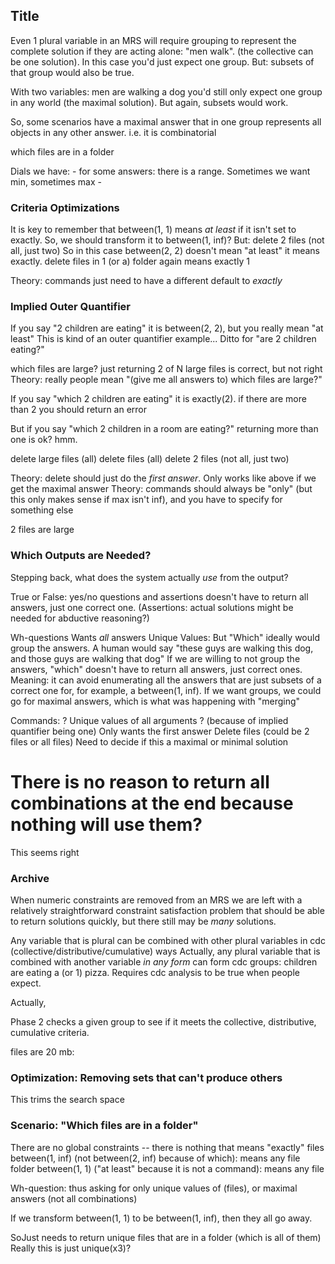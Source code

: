 ## Title
Even 1 plural variable in an MRS will require grouping to represent the complete solution if they are acting alone: "men walk".   (the collective can be one solution). In this case you'd just expect one group. But: subsets of that group would also be true.

With two variables: men are walking a dog you'd still only expect one group in any world (the maximal solution). But again, subsets would work.

So, some scenarios have a maximal answer that in one group represents all objects in any other answer. i.e. it is combinatorial

which files are in a folder

Dials we have:
    - for some answers: there is a range. Sometimes we want min, sometimes max
    - 

### Criteria Optimizations
It is key to remember that between(1, 1) means *at least* if it isn't set to exactly.
So, we should transform it to between(1, inf)?
But: delete 2 files
    (not all, just two)
    So in this case between(2, 2) doesn't mean "at least" it means exactly.
    delete files in 1 (or a) folder
    again means exactly 1

Theory: commands just need to have a different default to *exactly*

### Implied Outer Quantifier
If you say "2 children are eating" it is between(2, 2), but you really mean "at least"
    This is kind of an outer quantifier example...
Ditto for "are 2 children eating?"

which files are large?
    just returning 2 of N large files is correct, but not right
Theory: really people mean "(give me all answers to) which files are large?"

If you say "which 2 children are eating" it is exactly(2).
    if there are more than 2 you should return an error

But if you say "which 2 children in a room are eating?" returning more than one is ok? hmm.

delete large files
    (all)
delete files
    (all)
delete 2 files
    (not all, just two)

Theory: delete should just do the *first answer*. Only works like above if we get the maximal answer
Theory: commands should always be "only" (but this only makes sense if max isn't inf), and you have to specify for something else

2 files are large

### Which Outputs are Needed?
Stepping back, what does the system actually *use* from the output? 

True or False: yes/no questions and assertions
 doesn't have to return all answers, just one correct one. 
 (Assertions: actual solutions might be needed for abductive reasoning?)

Wh-questions
    Wants *all* answers
    Unique Values: But "Which" ideally would group the answers. A human would say "these guys are walking this dog, and those guys are walking that dog" 
        If we are willing to not group the answers, "which" doesn't have to return all answers, just correct ones. Meaning: it can avoid enumerating all the answers that are just subsets of a correct one for, for example, a between(1, inf).
        If we want groups, we could go for maximal answers, which is what was happening with "merging"

Commands: ? Unique values of all arguments ?
    (because of implied quantifier being one) Only wants the first answer
    Delete files (could be 2 files or all files)
    Need to decide if this a maximal or minimal solution



# There is no reason to return all combinations at the end because nothing will use them?
This seems right

### Archive
When numeric constraints are removed from an MRS we are left with a relatively straightforward constraint satisfaction problem that should be able to return solutions quickly, but there still may be *many* solutions.

Any variable that is plural can be combined with other plural variables in cdc (collective/distributive/cumulative) ways
    Actually, any plural variable that is combined with another variable *in any form* can form cdc groups: children are eating a (or 1) pizza. Requires cdc analysis to be true when people expect.

Actually, 


Phase 2 checks a given group to see if it meets the collective, distributive, cumulative criteria.

files are 20 mb: 

### Optimization: Removing sets that can't produce others
This trims the search space


### Scenario: "Which files are in a folder"
There are no global constraints -- there is nothing that means "exactly"
files between(1, inf) (not between(2, inf) because of which): means any file
folder between(1, 1) ("at least" because it is not a command): means any file 

Wh-question: thus asking for only unique values of (files), or maximal answers (not all combinations)

If we transform between(1, 1) to be between(1, inf), then they all go away.

SoJust needs to return unique files that are in a folder (which is all of them)
Really this is just unique(x3)?
